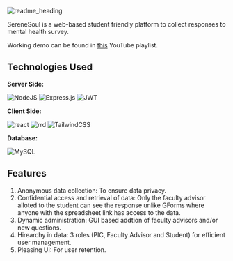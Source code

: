 ![readme_heading](https://github.com/manavgondalia/Serene-Soul/assets/72291135/ecc56c75-b7c9-4e31-88cd-a513f77209ea)

SereneSoul is a web-based student friendly platform to collect responses to mental health survey.

Working demo can be found in [this](https://www.youtube.com/playlist?list=PLKj0qGKiBBMy9Ztot2xXHZ-Tt9AfLJvQq) YouTube playlist.

## Technologies Used

**Server Side:**

![NodeJS](https://img.shields.io/badge/node.js-6DA55F?style=for-the-badge&logo=node.js&logoColor=white) ![Express.js](https://img.shields.io/badge/express.js-%23404d59.svg?style=for-the-badge&logo=express&logoColor=%2361DAFB) ![JWT](https://img.shields.io/badge/JWT-black?style=for-the-badge&logo=JSON%20web%20tokens)

**Client Side:** 

![react](https://img.shields.io/badge/React-20232A?style=for-the-badge&logo=react&logoColor=61DAFB) ![rrd](https://img.shields.io/badge/React_Router-CA4245?style=for-the-badge&logo=react-router&logoColor=white)  ![TailwindCSS](https://img.shields.io/badge/tailwindcss-%2338B2AC.svg?style=for-the-badge&logo=tailwind-css&logoColor=white)


**Database:** 

![MySQL](https://img.shields.io/badge/mysql-4479A1.svg?style=for-the-badge&logo=mysql&logoColor=white)

## Features

1. Anonymous data collection: To ensure data privacy.
2. Confidential access and retrieval of data: Only the faculty advisor alloted to the student can see the response unlike GForms where anyone with the spreadsheet link has access to the data.
3. Dynamic administration: GUI based addtion of faculty advisors and/or new questions.
4. Hirearchy in data: 3 roles (PIC, Faculty Advisor and Student) for efficient user management.
5. Pleasing UI: For user retention.



